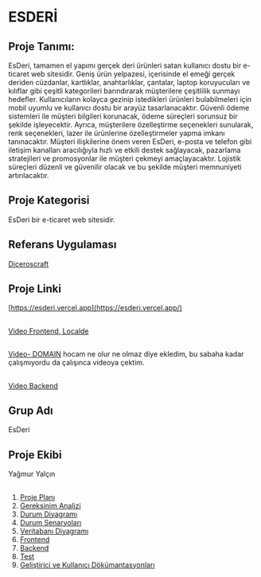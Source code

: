 # ESDERİ

## Proje Tanımı:
EsDeri, tamamen el yapımı gerçek deri ürünleri satan kullanıcı dostu bir e-ticaret web sitesidir. Geniş ürün yelpazesi, içerisinde el emeği gerçek deriden cüzdanlar, kartlıklar, anahtarlıklar, çantalar, laptop koruyucuları ve kılıflar gibi çeşitli kategorileri barındırarak müşterilere çeşitlilik sunmayı hedefler. Kullanıcıların kolayca gezinip istedikleri ürünleri bulabilmeleri için mobil uyumlu ve kullanıcı dostu bir arayüz tasarlanacaktır. Güvenli ödeme sistemleri ile müşteri bilgileri korunacak, ödeme süreçleri sorunsuz bir şekilde işleyecektir. Ayrıca, müşterilere özelleştirme seçenekleri sunularak, renk seçenekleri, lazer ile ürünlerine özelleştirmeler yapma imkanı tanınacaktır. Müşteri ilişkilerine önem veren EsDeri, e-posta ve telefon gibi iletişim kanalları aracılığıyla hızlı ve etkili destek sağlayacak, pazarlama stratejileri ve promosyonlar ile müşteri çekmeyi amaçlayacaktır. Lojistik süreçleri düzenli ve güvenilir olacak ve bu şekilde müşteri memnuniyeti artırılacaktır.

## Proje Kategorisi
EsDeri bir e-ticaret web sitesidir.

## Referans Uygulaması
[Diceroscraft](https://diceroscraft.com/)
## Proje Linki
[https://esderi.vercel.app](https://esderi.vercel.app/)

## 
[Video Frontend, Localde](https://www.youtube.com/watch?v=QcRUliCrT8Y&ab_channel=ya%C4%9Fmuryal%C3%A7%C4%B1n)
##
[Video- DOMAIN](https://www.youtube.com/watch?v=Z14zRYQeYMI&ab_channel=ya%C4%9Fmuryal%C3%A7%C4%B1n)
hocam ne olur ne olmaz diye ekledim, bu sabaha kadar çalışmıyordu da çalışınca videoya çektim.
##
[Video Backend](https://www.youtube.com/watch?v=NxJhTOzcnZk&ab_channel=ya%C4%9Fmuryal%C3%A7%C4%B1n)

## Grup Adı
EsDeri

## Proje Ekibi
Yağmur Yalçın

##
1. [Proje Planı](https://docs.google.com/spreadsheets/d/1dGOOJXicDQdBm7nbQpzm45pE5PiWy1yz/edit?usp=sharing&ouid=115038878771774377524&rtpof=true&sd=true)
2. [Gereksinim Analizi](https://github.com/yagmuxr/esderi/blob/master/GereksinimAnalizi.md)
3. [Durum Diyagramı](https://drive.google.com/file/d/1embKcG03_w3OtFUIy6ly7L8MqiUb361v/view?usp=sharing)
4. [Durum Senaryoları](https://drive.google.com/file/d/1Cno3LdN4ilUzxJgrQYL2ws7iM-F0URmP/view?usp=sharing)
5. [Veritabanı Diyagramı](https://drive.google.com/file/d/1HjLzba-41uCGzgHpKabAoqAPJwdAFfvk/view?usp=sharing)
6. [Frontend](https://github.com/yagmuxr/esderi/blob/master/Frontend.md)
7. [Backend](https://github.com/yagmuxr/esderi/blob/master/Backend.md)
8. [Test](https://github.com/yagmuxr/esderi/blob/master/Test.md)
9. [Geliştirici ve Kullanıcı Dökümantasyonları](https://yagmurs-organization.gitbook.io/esderi/)
